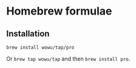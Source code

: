 # Homebrew formulae

## Installation

`brew install wowu/tap/pro`

Or `brew tap wowu/tap` and then `brew install pro`.

